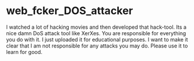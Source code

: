 # web_fcker_DOS_attacker
I watched a lot of hacking movies and then developed that hack-tool. Its a nice damn DoS attack tool like XerXes. You are responsible for everything you do with it. I just uploaded it for educational purposes. I want to make it clear that I am not responsible for any attacks you may do. Please use it to learn for good. 
